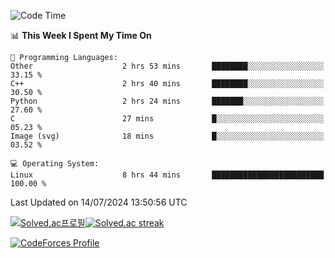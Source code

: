 
<!--START_SECTION:waka-->
![Code Time](http://img.shields.io/badge/Code%20Time-3%2C563%20hrs%207%20mins-blue)

📊 **This Week I Spent My Time On** 

```text
💬 Programming Languages: 
Other                    2 hrs 53 mins       ████████░░░░░░░░░░░░░░░░░   33.15 % 
C++                      2 hrs 40 mins       ████████░░░░░░░░░░░░░░░░░   30.50 % 
Python                   2 hrs 24 mins       ███████░░░░░░░░░░░░░░░░░░   27.60 % 
C                        27 mins             █░░░░░░░░░░░░░░░░░░░░░░░░   05.23 % 
Image (svg)              18 mins             █░░░░░░░░░░░░░░░░░░░░░░░░   03.52 % 

💻 Operating System: 
Linux                    8 hrs 44 mins       █████████████████████████   100.00 % 
```


 Last Updated on 14/07/2024 13:50:56 UTC
<!--END_SECTION:waka-->


[![Solved.ac프로필](http://mazassumnida.wtf/api/generate_badge?boj=hckim96)](https://solved.ac/hckim96)[![Solved.ac streak](http://mazandi.herokuapp.com/api?handle=hckim96&theme=dark)](https://solved.ac/hckim96)


[![CodeForces Profile](https://cf.leed.at?id=hckim96)](https://codeforces.com/profile/hckim96)

